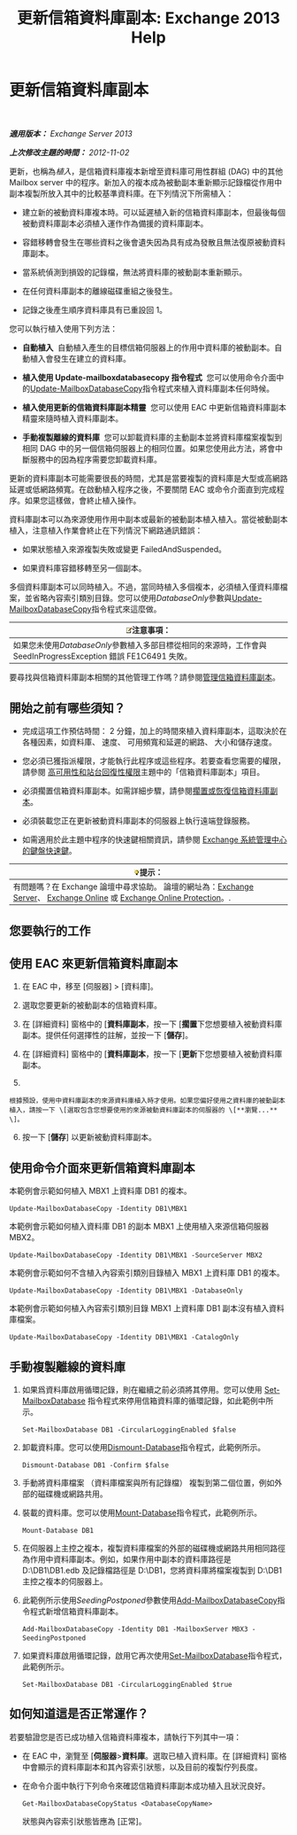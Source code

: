 ﻿---
title: '更新信箱資料庫副本: Exchange 2013 Help'
TOCTitle: 更新信箱資料庫副本
ms:assetid: bead3cc5-7d50-446f-95b7-e432bcb7968e
ms:mtpsurl: https://technet.microsoft.com/zh-tw/library/Dd351100(v=EXCHG.150)
ms:contentKeyID: 50474145
ms.date: 05/21/2018
mtps_version: v=EXCHG.150
ms.translationtype: MT
---

# 更新信箱資料庫副本

 

_**適用版本：** Exchange Server 2013_

_**上次修改主題的時間：** 2012-11-02_

更新，也稱為*植入*，是信箱資料庫複本新增至資料庫可用性群組 (DAG) 中的其他 Mailbox server 中的程序。新加入的複本成為被動副本重新顯示記錄檔從作用中副本複製所放入其中的比較基準資料庫。在下列情況下所需植入：

  - 建立新的被動資料庫複本時。可以延遲植入新的信箱資料庫副本，但最後每個被動資料庫副本必須植入運作作為備援的資料庫副本。

  - 容錯移轉會發生在哪些資料之後會遺失因為具有成為發散且無法復原被動資料庫副本。

  - 當系統偵測到損毀的記錄檔，無法將資料庫的被動副本重新顯示。

  - 在任何資料庫副本的離線磁碟重組之後發生。

  - 記錄之後產生順序資料庫具有已重設回 1。

您可以執行植入使用下列方法：

  - **自動植入**  自動植入產生的目標信箱伺服器上的作用中資料庫的被動副本。自動植入會發生在建立的資料庫。

  - **植入使用 Update-mailboxdatabasecopy 指令程式**  您可以使用命令介面中的[Update-MailboxDatabaseCopy](https://technet.microsoft.com/zh-tw/library/dd335201\(v=exchg.150\))指令程式來植入資料庫副本任何時候。

  - **植入使用更新的信箱資料庫副本精靈**  您可以使用 EAC 中更新信箱資料庫副本精靈來隨時植入資料庫副本。

  - **手動複製離線的資料庫**  您可以卸載資料庫的主動副本並將資料庫檔案複製到相同 DAG 中的另一個信箱伺服器上的相同位置。如果您使用此方法，將會中斷服務中的因為程序需要您卸載資料庫。

更新的資料庫副本可能需要很長的時間，尤其是當要複製的資料庫是大型或高網路延遲或低網路頻寬。在啟動植入程序之後，不要關閉 EAC 或命令介面直到完成程序。如果您這樣做，會終止植入操作。

資料庫副本可以為來源使用作用中副本或最新的被動副本植入植入。當從被動副本植入，注意植入作業會終止在下列情況下網路通訊錯誤：

  - 如果狀態植入來源複製失敗或變更 FailedAndSuspended。

  - 如果資料庫容錯移轉至另一個副本。

多個資料庫副本可以同時植入。不過，當同時植入多個複本，必須植入僅資料庫檔案，並省略內容索引類別目錄。您可以使用*DatabaseOnly*參數與[Update-MailboxDatabaseCopy](https://technet.microsoft.com/zh-tw/library/dd335201\(v=exchg.150\))指令程式來這麼做。

<table>
<thead>
<tr class="header">
<th><img src="images/Bb124558.note(EXCHG.150).gif" title="注意事項" alt="注意事項" />注意事項：</th>
</tr>
</thead>
<tbody>
<tr class="odd">
<td>如果您未使用<em>DatabaseOnly</em>參數植入多部目標從相同的來源時，工作會與 SeedInProgressException 錯誤 FE1C6491 失敗。</td>
</tr>
</tbody>
</table>


要尋找與信箱資料庫副本相關的其他管理工作嗎？請參閱[管理信箱資料庫副本](managing-mailbox-database-copies-exchange-2013-help.md)。

## 開始之前有哪些須知？

  - 完成這項工作預估時間： 2 分鐘，加上的時間來植入資料庫副本，這取決於在各種因素，如資料庫、 速度、 可用頻寬和延遲的網路、 大小和儲存速度。

  - 您必須已獲指派權限，才能執行此程序或這些程序。若要查看您需要的權限，請參閱 [高可用性和站台回復性權限](high-availability-and-site-resilience-permissions-exchange-2013-help.md)主題中的「信箱資料庫副本」項目。

  - 必須擱置信箱資料庫副本。如需詳細步驟，請參閱[擱置或恢復信箱資料庫副本](suspend-or-resume-a-mailbox-database-copy-exchange-2013-help.md)。

  - 必須裝載您正在更新被動資料庫副本的伺服器上執行遠端登錄服務。

  - 如需適用於此主題中程序的快速鍵相關資訊，請參閱 [Exchange 系統管理中心的鍵盤快速鍵](keyboard-shortcuts-in-the-exchange-admin-center-exchange-online-protection-help.md)。

<table>
<thead>
<tr class="header">
<th><img src="images/Bb124558.tip(EXCHG.150).gif" title="提示" alt="提示" />提示：</th>
</tr>
</thead>
<tbody>
<tr class="odd">
<td>有問題嗎？在 Exchange 論壇中尋求協助。 論壇的網址為：<a href="https://go.microsoft.com/fwlink/p/?linkid=60612">Exchange Server</a>、 <a href="https://go.microsoft.com/fwlink/p/?linkid=267542">Exchange Online</a> 或 <a href="https://go.microsoft.com/fwlink/p/?linkid=285351">Exchange Online Protection</a>。.</td>
</tr>
</tbody>
</table>


## 您要執行的工作

## 使用 EAC 來更新信箱資料庫副本

1.  在 EAC 中，移至 \[伺服器\] \> \[資料庫\]。

2.  選取您要更新的被動副本的信箱資料庫。

3.  在 \[詳細資料\] 窗格中的 \[**資料庫副本**，按一下 \[**擱置**下您想要植入被動資料庫副本。提供任何選擇性的註解，並按一下 \[**儲存**\]。

4.  在 \[詳細資料\] 窗格中的 \[**資料庫副本**，按一下 \[**更新**下您想要植入被動資料庫副本。

5.  
    
    根據預設，使用中資料庫副本的來源資料庫植入時才使用。如果您偏好使用之資料庫的被動副本植入，請按一下 \[選取包含您想要使用的來源被動資料庫副本的伺服器的 \[**瀏覽...** \]。

6.  按一下 \[**儲存**\] 以更新被動資料庫副本。

## 使用命令介面來更新信箱資料庫副本

本範例會示範如何植入 MBX1 上資料庫 DB1 的複本。

    Update-MailboxDatabaseCopy -Identity DB1\MBX1

本範例會示範如何植入資料庫 DB1 的副本 MBX1 上使用植入來源信箱伺服器 MBX2。

    Update-MailboxDatabaseCopy -Identity DB1\MBX1 -SourceServer MBX2

本範例會示範如何不含植入內容索引類別目錄植入 MBX1 上資料庫 DB1 的複本。

    Update-MailboxDatabaseCopy -Identity DB1\MBX1 -DatabaseOnly

本範例會示範如何植入內容索引類別目錄 MBX1 上資料庫 DB1 副本沒有植入資料庫檔案。

    Update-MailboxDatabaseCopy -Identity DB1\MBX1 -CatalogOnly

## 手動複製離線的資料庫

1.  如果爲資料庫啟用循環記錄，則在繼續之前必須將其停用。您可以使用 [Set-MailboxDatabase](https://technet.microsoft.com/zh-tw/library/bb123971\(v=exchg.150\)) 指令程式來停用信箱資料庫的循環記錄，如此範例中所示。
    
        Set-MailboxDatabase DB1 -CircularLoggingEnabled $false

2.  卸載資料庫。您可以使用[Dismount-Database](https://technet.microsoft.com/zh-tw/library/bb124936\(v=exchg.150\))指令程式，此範例所示。
    
        Dismount-Database DB1 -Confirm $false

3.  手動將資料庫檔案 （資料庫檔案與所有記錄檔） 複製到第二個位置，例如外部的磁碟機或網路共用。

4.  裝載的資料庫。您可以使用[Mount-Database](https://technet.microsoft.com/zh-tw/library/aa998871\(v=exchg.150\))指令程式，此範例所示。
    
        Mount-Database DB1

5.  在伺服器上主控之複本，複製資料庫檔案的外部的磁碟機或網路共用相同路徑為作用中資料庫副本。例如，如果作用中副本的資料庫路徑是 D:\\DB1\\DB1.edb 及記錄檔路徑是 D:\\DB1，您將資料庫將檔案複製到 D:\\DB1 主控之複本的伺服器上。

6.  此範例所示使用*SeedingPostponed*參數使用[Add-MailboxDatabaseCopy](https://technet.microsoft.com/zh-tw/library/dd298105\(v=exchg.150\))指令程式新增信箱資料庫副本。
    
        Add-MailboxDatabaseCopy -Identity DB1 -MailboxServer MBX3 -SeedingPostponed

7.  如果資料庫啟用循環記錄，啟用它再次使用[Set-MailboxDatabase](https://technet.microsoft.com/zh-tw/library/bb123971\(v=exchg.150\))指令程式，此範例所示。
    
        Set-MailboxDatabase DB1 -CircularLoggingEnabled $true

## 如何知道這是否正常運作？

若要驗證您是否已成功植入信箱資料庫複本，請執行下列其中一項：

  - 在 EAC 中，瀏覽至 \[**伺服器**\>**資料庫**。選取已植入資料庫。在 \[詳細資料\] 窗格中會顯示的資料庫副本和其內容索引狀態，以及目前的複製佇列長度。

  - 在命令介面中執行下列命令來確認信箱資料庫副本成功植入且狀況良好。
    
        Get-MailboxDatabaseCopyStatus <DatabaseCopyName>
    
    狀態與內容索引狀態皆應為 \[正常\]。

